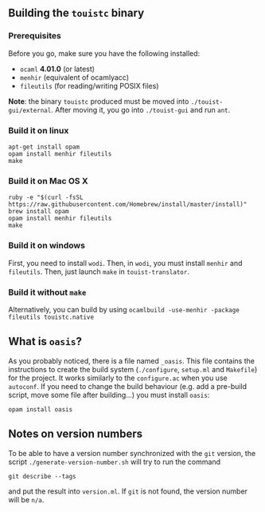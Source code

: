 ## Building the `touistc` binary

### Prerequisites
Before you go, make sure you have the following installed:
- `ocaml` **4.01.0** (or latest)
- `menhir` (equivalent of ocamlyacc)
- `fileutils` (for reading/writing POSIX files)

**Note**: the binary `touistc` produced must be moved into `./touist-gui/external`. After moving it, you go into `./touist-gui` and run `ant`.

### Build it on linux
```shell
apt-get install opam
opam install menhir fileutils
make
```
### Build it on Mac OS X
```shell
ruby -e "$(curl -fsSL https://raw.githubusercontent.com/Homebrew/install/master/install)"
brew install opam
opam install menhir fileutils
make
```
### Build it on windows
First, you need to install `wodi`. 
Then, in `wodi`, you must install `menhir` and `fileutils`.
Then, just launch `make` in `touist-translator`.
### Build it without `make`
Alternatively, you can build by using `ocamlbuild -use-menhir -package fileutils
touistc.native`

## What is `oasis`?

As you probably noticed, there is a file named `_oasis`. This file contains the instructions to create the build system (`./configure`, `setup.ml` and `Makefile`) for the project. It works similarly to the `configure.ac` when you use `autoconf`. If you need to change the build behaviour (e.g. add a pre-build script, move some file after building...) you must install `oasis`:

    opam install oasis

## Notes on version numbers

To be able to have a version number synchronized with the `git` version,
the script `./generate-version-number.sh` will try to run the command 

	git describe --tags

and put the result into `version.ml`. If `git` is not found, the version
number will be `n/a`.
